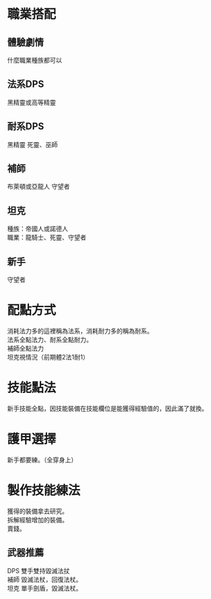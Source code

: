 # 職業搭配
## 體驗劇情
什麼職業種族都可以
## 法系DPS
黑精靈或高等精靈
## 耐系DPS
黑精靈
死靈、巫師
## 補師
布萊頓或亞龍人
守望者
## 坦克
種族：帝國人或諾德人  
職業：龍騎士、死靈、守望者
## 新手
守望者
# 配點方式
消耗法力多的這裡稱為法系，消耗耐力多的稱為耐系。  
法系全點法力、耐系全點耐力。  
補師全點法力  
坦克視情況（前期體2法1耐1） 
# 技能點法
新手技能全點，因技能裝備在技能欄位是能獲得經驗值的，因此滿了就換。  
# 護甲選擇  
新手都要練。（全穿身上） 
# 製作技能練法
獲得的裝備拿去研究。  
拆解經驗增加的裝備。  
賣錢。  
## 武器推薦
DPS 雙手雙持毀滅法扙  
補師 毀滅法杖，回復法杖。  
坦克 單手劍盾，毀滅法杖。